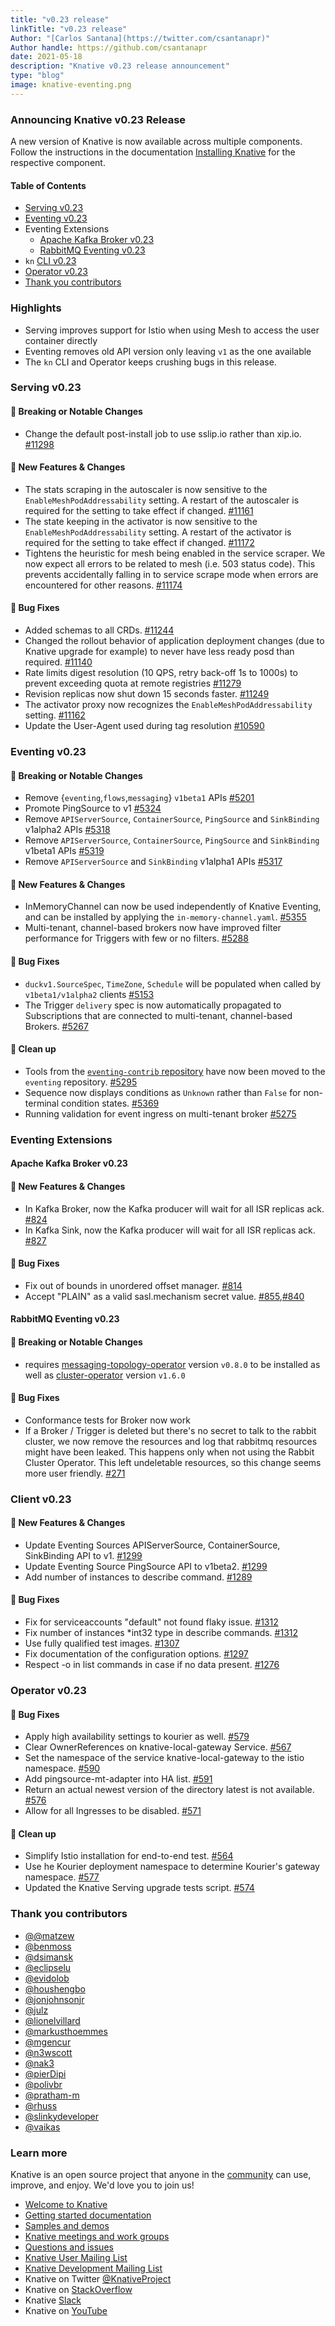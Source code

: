 ```yaml
---
title: "v0.23 release"
linkTitle: "v0.23 release"
Author: "[Carlos Santana](https://twitter.com/csantanapr)"
Author handle: https://github.com/csantanapr
date: 2021-05-18
description: "Knative v0.23 release announcement"
type: "blog"
image: knative-eventing.png
---
```



### Announcing Knative v0.23 Release

A new version of Knative is now available across multiple components.
Follow the instructions in the documentation [Installing Knative](https://knative.dev/docs/install/) for the respective component.

#### Table of Contents
- [Serving v0.23](#serving-v023)
- [Eventing v0.23](#eventing-v023)
- Eventing Extensions
    - [Apache Kafka Broker v0.23](#apache-kafka-broker-v023)
    - [RabbitMQ Eventing v0.23](#rabbitmq-eventing-v023)
- `kn` [CLI v0.23](#client-v023)
- [Operator v0.23](#operator-v023)
- [Thank you contributors](#thank-you-contributors)



### Highlights

- Serving improves support for Istio when using Mesh to access the user container directly
- Eventing removes old API version only leaving `v1` as the one available
- The `kn` CLI and Operator keeps crushing bugs in this release.



### Serving v0.23

<!-- Original notes are here: https://github.com/knative/serving/releases/tag/v0.23.0 -->

#### 🚨 Breaking or Notable Changes

- Change the default post-install job to use sslip.io rather than xip.io. [#11298](https://github.com/knative/serving/pull/11298)

#### 💫 New Features & Changes

- The stats scraping in the autoscaler is now sensitive to the `EnableMeshPodAddressability` setting. A restart of the autoscaler is required for the setting to take effect if changed. [#11161](https://github.com/knative/serving/pull/11161)
- The state keeping in the activator is now sensitive to the `EnableMeshPodAddressability` setting. A restart of the activator is required for the setting to take effect if changed. [#11172](https://github.com/knative/serving/pull/11172)
- Tightens the heuristic for mesh being enabled in the service scraper. We now expect all errors to be related to mesh (i.e. 503 status code). This prevents accidentally falling in to service scrape mode when errors are encountered for other reasons. [#11174](https://github.com/knative/serving/pull/11174)

#### 🐞 Bug Fixes

- Added schemas to all CRDs. [#11244](https://github.com/knative/serving/pull/11244)
- Changed the rollout behavior of application deployment changes (due to Knative upgrade for example) to never have less ready posd than required. [#11140](https://github.com/knative/serving/pull/11140)
- Rate limits digest resolution (10 QPS, retry back-off 1s to 1000s) to prevent exceeding quota at remote registries [#11279](https://github.com/knative/serving/pull/11279)
- Revision replicas now shut down 15 seconds faster. [#11249](https://github.com/knative/serving/pull/11249)
- The activator proxy now recognizes the `EnableMeshPodAddressability` setting. [#11162](https://github.com/knative/serving/pull/11162)
- Update the User-Agent used during tag resolution [#10590](https://github.com/knative/serving/pull/10590)


### Eventing v0.23

<!-- Original notes are here: https://github.com/knative/eventing/releases/tag/v0.23.1 -->

#### 🚨 Breaking or Notable Changes

- Remove {`eventing`,`flows`,`messaging`} `v1beta1` APIs [#5201](https://github.com/knative/eventing/pull/5201)
- Promote PingSource to v1 [#5324](https://github.com/knative/eventing/pull/5324)
- Remove `APIServerSource`, `ContainerSource`, `PingSource` and `SinkBinding` v1alpha2 APIs [#5318](https://github.com/knative/eventing/pull/5318)
- Remove `APIServerSource`, `ContainerSource`, `PingSource` and `SinkBinding` v1beta1 APIs [#5319](https://github.com/knative/eventing/pull/5319)
- Remove `APIServerSource` and `SinkBinding` v1alpha1 APIs [#5317](https://github.com/knative/eventing/pull/5317)

#### 💫 New Features & Changes

- InMemoryChannel can now be used independently of Knative Eventing, and can be installed by applying the `in-memory-channel.yaml`. [#5355](https://github.com/knative/eventing/pull/5355)
- Multi-tenant, channel-based brokers now have improved filter performance for Triggers with few or no filters. [#5288](https://github.com/knative/eventing/pull/5355)

#### 🐞 Bug Fixes

- `duckv1.SourceSpec`, `TimeZone`, `Schedule` will be populated when called by `v1beta1/v1alpha2` clients [#5153](https://github.com/knative/eventing/pull/5153)
- The Trigger `delivery` spec is now automatically propagated to Subscriptions that are connected to multi-tenant, channel-based Brokers. [#5267](https://github.com/knative/eventing/pull/5267)



#### 🧹 Clean up

- Tools from the [`eventing-contrib` repository](https://github.com/knative/eventing-contrib/tree/main/cmd) have now been moved to the `eventing` repository. [#5295](https://github.com/knative/eventing/pull/5295)
- Sequence now displays conditions as `Unknown` rather than `False` for non-terminal condition states. [#5369](https://github.com/knative/eventing/pull/5369)
- Running validation for event ingress on multi-tenant broker [#5275](https://github.com/knative/eventing/pull/5275)


### Eventing Extensions


#### Apache Kafka Broker v0.23

<!-- Original notes are here: https://github.com/knative-sandbox/eventing-kafka-broker/releases/tag/v0.23.0 -->


#### 💫 New Features & Changes

- In Kafka Broker, now the Kafka producer will wait for all ISR replicas ack. [#824](https://github.com/knative-sandbox/eventing-kafka-broker/pull/824)
- In Kafka Sink, now the Kafka producer will wait for all ISR replicas ack. [#827](https://github.com/knative-sandbox/eventing-kafka-broker/pull/827)

#### 🐞 Bug Fixes

- Fix out of bounds in unordered offset manager. [#814](https://github.com/knative-sandbox/eventing-kafka-broker/pull/814)
- Accept "PLAIN" as a valid sasl.mechanism secret value. [#855](https://github.com/knative-sandbox/eventing-kafka-broker/pull/855),[#840](https://github.com/knative-sandbox/eventing-kafka-broker/pull/840)


#### RabbitMQ Eventing v0.23

<!-- Original notes are here: https://github.com/knative-sandbox/eventing-rabbitmq/releases/tag/v0.23.0 -->

#### 🚨 Breaking or Notable Changes

- requires [messaging-topology-operator](https://github.com/rabbitmq/messaging-topology-operator) version `v0.8.0` to be installed as well as [cluster-operator](https://github.com/rabbitmq/cluster-operator) version `v1.6.0`

#### 🐞 Bug Fixes

- Conformance tests for Broker now work
- If a Broker / Trigger is deleted but there's no secret to talk to the rabbit cluster, we now remove the resources and log that rabbitmq resources might have been leaked. This happens only when not using the Rabbit Cluster Operator. This left undeletable resources, so this change seems more user friendly. [#271](https://github.com/knative-sandbox/eventing-rabbitmq/pull/271)

### Client v0.23

<!-- Original notes are here: https://github.com/knative/client/blob/main/CHANGELOG.adoc#v0230-2021-05-18 -->

#### 💫 New Features & Changes

- Update Eventing Sources APIServerSource, ContainerSource, SinkBinding API to v1. [#1299](https://github.com/knative/client/pull/1299)
- Update Eventing Source PingSource API to v1beta2. [#1299](https://github.com/knative/client/pull/1299)
- Add number of instances to describe command. [#1289](https://github.com/knative/client/pull/1289)

#### 🐞 Bug Fixes

- Fix for serviceaccounts "default" not found flaky issue. [#1312](https://github.com/knative/client/pull/1312)
- Fix number of instances *int32 type in describe commands. [#1312](https://github.com/knative/client/pull/1312)
- Use fully qualified test images. [#1307](https://github.com/knative/client/pull/1307)
- Fix documentation of the configuration options. [#1297](https://github.com/knative/client/pull/1297)
- Respect -o in list commands in case if no data present. [#1276](https://github.com/knative/client/pull/1276)


### Operator v0.23

<!-- Original notes are here: https://github.com/knative/operator/releases/tag/v0.23.0 -->

#### 🐞 Bug Fixes

- Apply high availability settings to kourier as well. [#579](https://github.com/knative/operator/pull/579)
- Clear OwnerReferences on knative-local-gateway Service. [#567](https://github.com/knative/operator/pull/567)
- Set the namespace of the service knative-local-gateway to the istio namespace. [#590](https://github.com/knative/operator/pull/590)
- Add pingsource-mt-adapter into HA list. [#591](https://github.com/knative/operator/pull/591)
- Return an actual newest version of the directory latest is not available. [#576](https://github.com/knative/operator/pull/576)
- Allow for all Ingresses to be disabled. [#571](https://github.com/knative/operator/pull/571)

#### 🧹 Clean up

- Simplify Istio installation for end-to-end test. [#564](https://github.com/knative/operator/pull/564)
- Use he Kourier deployment namespace to determine Kourier's gateway namespace. [#577](https://github.com/knative/operator/pull/577)
- Updated the Knative Serving upgrade tests script. [#574](https://github.com/knative/operator/pull/574)


### Thank you contributors

- [@@matzew](https://github.com/matzew)
- [@benmoss](https://github.com/benmoss)
- [@dsimansk](https://github.com/dsimansk)
- [@eclipselu](https://github.com/eclipselu)
- [@evidolob](https://github.com/evidolob)
- [@houshengbo](https://github.com/houshengbo)
- [@jonjohnsonjr](https://github.com/jonjohnsonjr)
- [@julz](https://github.com/julz)
- [@lionelvillard](https://github.com/lionelvillard)
- [@markusthoemmes](https://github.com/markusthoemmes)
- [@mgencur](https://github.com/mgencur)
- [@n3wscott](https://github.com/n3wscott)
- [@nak3](https://github.com/nak3)
- [@pierDipi](https://github.com/pierDipi)
- [@polivbr](https://github.com/polivbr)
- [@pratham-m](https://github.com/pratham-m)
- [@rhuss](https://github.com/rhuss)
- [@slinkydeveloper](https://github.com/slinkydeveloper)
- [@vaikas](https://github.com/vaikas)



### Learn more

Knative is an open source project that anyone in the [community](https://knative.dev/docs/community/) can use, improve, and enjoy. We'd love you to join us!

- [Welcome to Knative](https://knative.dev/docs#welcome-to-knative)
- [Getting started documentation](https://knative.dev/docs/#getting-started)
- [Samples and demos](https://knative.dev/docs#samples-and-demos)
- [Knative meetings and work groups](https://knative.dev/contributing/#working-group)
- [Questions and issues](https://knative.dev/contributing/#questions-and-issues)
- [Knative User Mailing List](https://groups.google.com/forum/#!forum/knative-users)
- [Knative Development Mailing List](https://groups.google.com/forum/#!forum/knative-dev)
- Knative on Twitter [@KnativeProject](https://twitter.com/KnativeProject)
- Knative on [StackOverflow](https://stackoverflow.com/questions/tagged/knative)
- Knative [Slack](https://slack.knative.dev)
- Knative on [YouTube](https://www.youtube.com/channel/UCq7cipu-A1UHOkZ9fls1N8A)
